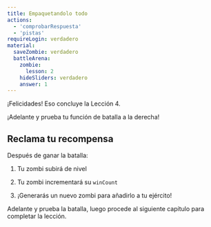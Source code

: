 ```yaml
---
title: Empaquetandolo todo
actions:
  - 'comprobarRespuesta'
  - 'pistas'
requireLogin: verdadero
material:
  saveZombie: verdadero
  battleArena:
    zombie:
      lesson: 2
    hideSliders: verdadero
    answer: 1
---
```

¡Felicidades! Eso concluye la Lección 4.

¡Adelante y prueba tu función de batalla a la derecha!

## Reclama tu recompensa

Después de ganar la batalla:

1. Tu zombi subirá de nivel

2. Tu zombi incrementará su `winCount`

3. ¡Generarás un nuevo zombi para añadirlo a tu ejército!

Adelante y prueba la batalla, luego procede al siguiente capítulo para completar la lección.